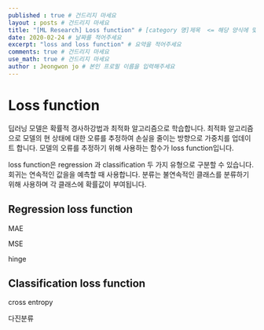 ```yaml
---
published : true # 건드리지 마세요
layout : posts # 건드리지 마세요
title: "[ML Research] Loss function" # [category 명]제목  <= 해당 양식에 맞춰주세요
date: 2020-02-24 # 날짜를 적어주세요
excerpt: "loss and loss function" # 요약을 적어주세요
comments: true # 건드리지 마세요
use_math: true # 건드리지 마세요
author : Jeongwon jo # 본인 프로필 이름을 입력해주세요
---
```


# Loss function

딥러닝 모델은 확률적 경사하강법과 최적화 알고리즘으로 학습합니다. 최적화 알고리즘으로 모델의 현 상태에 대한 오류를 추정하여 손실을 줄이는 방향으로 가중치를 업데이트 합니다. 모델의 오류를 추정하기 위해 사용하는 함수가 loss function입니다.

loss function은 regression 과 classification 두 가지 유형으로 구분할 수 있습니다. 회귀는 연속적인 값을을 예측할 때 사용합니다. 분류는 불연속적인 클래스를 분류하기 위해 사용하며 각 클래스에 확률값이 부여됩니다.

## Regression loss function

MAE

MSE

hinge

## Classification loss function

cross entropy

다진분류

